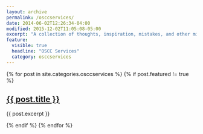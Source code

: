 ```yaml
---
layout: archive
permalink: /osccservices/
date: 2014-06-02T12:26:34-04:00
modified: 2015-12-02T11:05:08-05:00
excerpt: "A collection of thoughts, inspiration, mistakes, and other minutia I’ve written."
feature:
  visible: true
  headline: "OSCC Services"
  category: osccservices
---
```


{% for post in site.categories.osccservices %}
  {% if post.featured != true %}
  <div class="list__item">
  <article class="archive__item" itemscope itemtype="http://schema.org/CreativeWork">
  <p><h2 class="archive__item-title" itemprop="headline"><a href="{{ post.url }}"><b>{{ post.title }}</b></a></h2></p>
  <p class="archive__item-excerpt" itemprop="description">{{ post.excerpt }}</p>
  </article>
  </div>
  {% endif %}
{% endfor %}